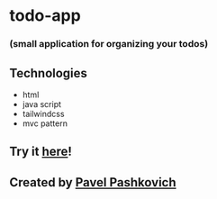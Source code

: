 # todo-app
### (small application for organizing your todos)

## Technologies
* html
* java script
* tailwindcss
* mvc pattern

## Try it [here](https://pavelpashkovich.github.io/todo-app/)!

## Created by [Pavel Pashkovich](https://github.com/PavelPashkovich/)
